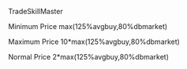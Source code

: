 TradeSkillMaster

Minimum Price
  max(125%avgbuy,80%dbmarket)

Maximum Price
  10*max(125%avgbuy,80%dbmarket)

Normal Price
  2*max(125%avgbuy,80%dbmarket)